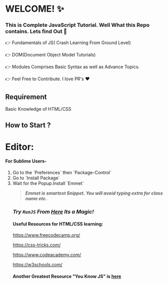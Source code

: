 # WELCOME! :sparkles:

### This is Complete JavaScript Tutorial. Well What this Repo contains. Lets find Out :gem:


:point_right: Fundamentals of JS( Crash Learning From Ground Level)

:point_right: DOM(Document Object Model Tutorials)

:point_right: Modules Comprises Basic Syntax as well as Advance Topics.
 
:point_right: Feel Free to Contribute. I love PR's :heart:



## Requirement

Basic Knowledge of HTML/CSS

## How to Start ?

# Editor:

#### For Sublime Users-
   <ol><li>Go to the `Preferences` then `Package-Control` </li>
   <li>Go to `Install Package`</li>
   <li> Wait for the Popup.Install `Emmet`</li>


>_**Emmet is smartest Snippet. You will avoid typing extra for class name etc.**_

### _Try ``RunJS`` From [Here](https://runjs.dev/) Its a Magic!_
  
#### Useful Resources for HTML/CSS learning:

https://www.freecodecamp.org/

https://css-tricks.com/

https://www.codeacademy.com/

https://w3schools.com/

#### Another Greatest Resource "You Know JS" is [here](https://static.frontendmasters.com/resources/2019-05-08-getting-into-javascript/getting-into-javascript.pdf)



